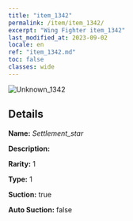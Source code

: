 ```yaml
---
title: "item_1342"
permalink: /item/item_1342/
excerpt: "Wing Fighter item_1342"
last_modified_at: 2023-09-02
locale: en
ref: "item_1342.md"
toc: false
classes: wide
---
```



 ![Unknown_1342](/images/item/Settlement_star_p.png)



## Details

 **Name:** *Settlement_star* 

 **Description:** 

 **Rarity:** 1 

 **Type:** 1 

 **Suction:** true 

 **Auto Suction:** false 



